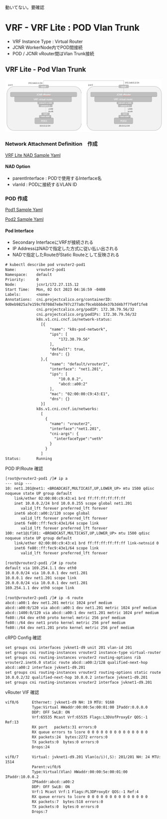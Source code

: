 動いてない。要確認

# VRF - VRF Lite : POD Vlan Trunk
- VRF Instance Type : Virtual Router
- JCNR WorkerNode内でPOD間接続
- POD / JCNR vRouter間はVlan Trunk接続

## VRF Lite - Pod Vlan Trunk
<img src="https://github.com/jnpr-jp-crdc/JCNR/blob/main/Docs/Images/vrf-vrouter3.png" width=600>

### Network Attachment Definition　作成
[VRF Lite NAD Sample Yaml](https://github.com/jnpr-jp-crdc/JCNR/blob/main/Manifests/vrouter2-nad.yaml)

#### NAD Option
- parentInterface : PODで使用するInterface名
- vlanId : PODに接続するVLAN ID

### POD 作成
[Pod1 Sample Yaml](https://github.com/jnpr-jp-crdc/JCNR/blob/main/Manifests/vrouter2-pod1.yaml)

[Pod2 Sample Yaml](https://github.com/jnpr-jp-crdc/JCNR/blob/main/Manifests/vrouter2-pod2.yaml)

#### Pod Interface
- Secondary InterfaceにVRFが接続される
- IP AddressはNADで指定した方式に従い払い出される
- NADで指定したRouteがStatic Routeとして反映される
```
# kubectl describe pod vrouter2-pod1
Name:         vrouter2-pod1
Namespace:    default
Priority:     0
Node:         jcnr1/172.27.115.12
Start Time:   Mon, 02 Oct 2023 04:16:59 -0400
Labels:       <none>
Annotations:  cni.projectcalico.org/containerID: 9d0eb9825a7e159cf0708d7e8e797c277a8cf9cebbbbde37b3d4b7f7fe0f1fe8
              cni.projectcalico.org/podIP: 172.30.79.56/32
              cni.projectcalico.org/podIPs: 172.30.79.56/32
              k8s.v1.cni.cncf.io/network-status:
                [{
                    "name": "k8s-pod-network",
                    "ips": [
                        "172.30.79.56"
                    ],
                    "default": true,
                    "dns": {}
                },{
                    "name": "default/vrouter2",
                    "interface": "net1.201",
                    "ips": [
                        "10.0.0.2",
                        "abcd::a00:2"
                    ],
                    "mac": "02:00:00:C9:43:E1",
                    "dns": {}
                }]
              k8s.v1.cni.cncf.io/networks:
                [
                  {
                    "name": "vrouter2",
                    "interface":"net1.201",
                    "cni-args": {
                      "interfaceType":"veth"
                    }
                  }
                ]
Status:       Running
```

POD IP/Route 確認
```
[root@vrouter2-pod1 /]# ip a
--- snip ---
10: net1.201@net1: <BROADCAST,MULTICAST,UP,LOWER_UP> mtu 1500 qdisc noqueue state UP group default
    link/ether 02:00:00:c9:43:e1 brd ff:ff:ff:ff:ff:ff
    inet 10.0.0.2/24 brd 10.0.0.255 scope global net1.201
       valid_lft forever preferred_lft forever
    inet6 abcd::a00:2/120 scope global
       valid_lft forever preferred_lft forever
    inet6 fe80::ff:fec9:43e1/64 scope link
       valid_lft forever preferred_lft forever
100: net1@if101: <BROADCAST,MULTICAST,UP,LOWER_UP> mtu 1500 qdisc noqueue state UP group default
    link/ether 02:00:00:c9:43:e1 brd ff:ff:ff:ff:ff:ff link-netnsid 0
    inet6 fe80::ff:fec9:43e1/64 scope link
       valid_lft forever preferred_lft forever

[root@vrouter2-pod1 /]# ip route
default via 169.254.1.1 dev eth0
10.0.0.0/24 via 10.0.0.1 dev net1.201
10.0.0.1 dev net1.201 scope link
20.0.0.0/24 via 10.0.0.1 dev net1.201
169.254.1.1 dev eth0 scope link

[root@vrouter2-pod1 /]# ip -6 route
abcd::a00:1 dev net1.201 metric 1024 pref medium
abcd::a00:0/120 via abcd::a00:1 dev net1.201 metric 1024 pref medium
abcd::1400:0/120 via abcd::a00:1 dev net1.201 metric 1024 pref medium
fe80::/64 dev eth0 proto kernel metric 256 pref medium
fe80::/64 dev net1 proto kernel metric 256 pref medium
fe80::/64 dev net1.201 proto kernel metric 256 pref medium
```

cRPD Config 確認
```
set groups cni interfaces jvknet1-d9 unit 201 vlan-id 201
set groups cni routing-instances vrouter2 instance-type virtual-router
set groups cni routing-instances vrouter2 routing-options rib vrouter2.inet6.0 static route abcd::a00:2/128 qualified-next-hop abcd::a00:2 interface jvknet1-d9.201
set groups cni routing-instances vrouter2 routing-options static route 10.0.0.2/32 qualified-next-hop 10.0.0.2 interface jvknet1-d9.201
set groups cni routing-instances vrouter2 interface jvknet1-d9.201
```

vRouter VIF 確認
```
vif0/6      Ethernet: jvknet1-d9 NH: 19 MTU: 9160
            Type:Virtual HWaddr:00:00:5e:00:01:00 IPaddr:0.0.0.0
            DDP: OFF SwLB: ON
            Vrf:65535 Mcast Vrf:65535 Flags:L3DVofProxyEr QOS:-1 Ref:13
            RX port   packets:31 errors:0
            RX queue errors to lcore 0 0 0 0 0 0 0 0 0 0 0 0 0 0
            RX packets:24  bytes:2272 errors:0
            TX packets:0  bytes:0 errors:0
            Drops:24

vif0/7      Virtual: jvknet1-d9.201 Vlan(o/i)(,S): 201/201 NH: 24 MTU: 1514
            Parent:vif0/6
            Type:Virtual(Vlan) HWaddr:00:00:5e:00:01:00 IPaddr:10.0.0.2
            IP6addr:abcd::a00:2
            DDP: OFF SwLB: ON
            Vrf:1 Mcast Vrf:1 Flags:PL3DProxyEr QOS:-1 Ref:4
            RX queue errors to lcore 0 0 0 0 0 0 0 0 0 0 0 0 0 0
            RX packets:7  bytes:518 errors:0
            TX packets:0  bytes:0 errors:0
            Drops:7
```
